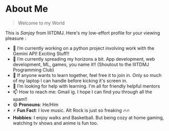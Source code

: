# About Me

> Welcome to my World

This is *Sanjay* from IIITDMJ. Here's my low-effort profile for your viewing pleasure : 

- 🔭 I’m currently working on a python project involving work with the Gemini API! Exciting Stuff!!
- 🌱 I’m currently spreading my horizons a bit. App development, web development, ML, games, you name it!! (Shoutout to the IIITDMJ Programming Club)
- 👯 If anyone wants to learn together, feel free it to join in. Only so much of my laptop I can handle before kicking it's screen in.
- 🤔 I’m looking for help with learning. I'm all for friendly helpful mentors
- 📫 How to reach me: Gmail ig. I hope I can find you through all the spam!!
- 😄 **Pronouns**: He/Him 
- ⚡ **Fun Fact**: I love music. Alt Rock is just so freaking 🔥🔥
- **Hobbies**: I enjoy walks and Basketball. But being cozy at home gaming, watching tv shows and anime is fun too. 

